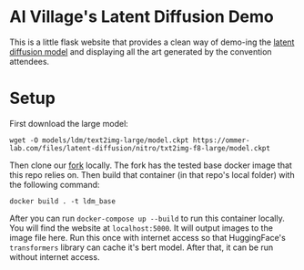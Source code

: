 # AI Village's Latent Diffusion Demo

This is a little flask website that provides a clean way of demo-ing the [latent diffusion model](https://github.com/CompVis/latent-diffusion) and displaying all the art generated by the convention attendees. 

# Setup

First download the large model:
```
wget -O models/ldm/text2img-large/model.ckpt https://ommer-lab.com/files/latent-diffusion/nitro/txt2img-f8-large/model.ckpt
```

Then clone our [fork](https://github.com/aivillage/latent-diffusion) locally. The fork has the tested base docker image that this repo relies on. Then build that container (in that repo's local folder) with the following command:
```
docker build . -t ldm_base
```

After you can run `docker-compose up --build` to run this container locally. You will find the website at `localhost:5000`. It will output images to the image file here. Run this once with internet access so that HuggingFace's `transformers` library can cache it's bert model. After that, it can be run without internet access.
